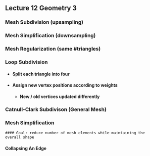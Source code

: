 ## Lecture 12 Geometry 3

### Mesh Subdivision (upsampling)

### Mesh Simplification (downsampling)

### Mesh Regularization (same #triangles)



### Loop Subdivision

- #### Split each triangle into four

- #### Assign new vertex positions according to weights

  - #### New / old vertices updated differently



### Catnull-Clark Subdivison (General Mesh)



### Mesh Simplification

	#### Goal: reduce number of mesh elements while maintaining the overall shape

#### Collapsing An Edge